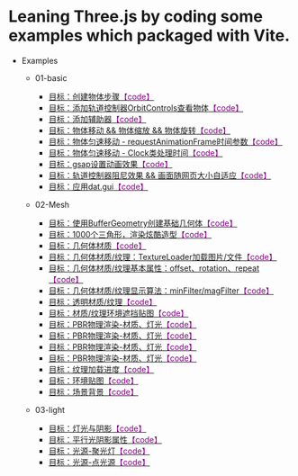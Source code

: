 # Leaning Three.js by coding some examples which packaged with Vite.
- Examples
  - 01-basic
    - [目标：创建物体步骤](https://mcc1999.github.io/learning-threejs/src/pages/01-basic_01-main.html)<a href=src/examples/01-basic/01-main.ts><span style="color: purple">【code】</span></a>
    - [目标：添加轨道控制器OrbitControls查看物体](https://mcc1999.github.io/learning-threejs/src/pages/01-basic_02-main.html)<a href=src/examples/01-basic/02-main.ts><span style="color: purple">【code】</span></a>
    - [目标：添加辅助器](https://mcc1999.github.io/learning-threejs/src/pages/01-basic_03-main.html)<a href=src/examples/01-basic/03-main.ts><span style="color: purple">【code】</span></a>
    - [目标：物体移动 && 物体缩放 && 物体旋转](https://mcc1999.github.io/learning-threejs/src/pages/01-basic_04-main.html)<a href=src/examples/01-basic/04-main.ts><span style="color: purple">【code】</span></a>
    - [目标：物体匀速移动 - requestAnimationFrame时间参数](https://mcc1999.github.io/learning-threejs/src/pages/01-basic_05-main.html)<a href=src/examples/01-basic/05-main.ts><span style="color: purple">【code】</span></a>
    - [目标：物体匀速移动 - Clock类处理时间](https://mcc1999.github.io/learning-threejs/src/pages/01-basic_06-main.html)<a href=src/examples/01-basic/06-main.ts><span style="color: purple">【code】</span></a>
    - [目标：gsap设置动画效果](https://mcc1999.github.io/learning-threejs/src/pages/01-basic_07-main.html)<a href=src/examples/01-basic/07-main.ts><span style="color: purple">【code】</span></a>
    - [目标：轨道控制器阻尼效果 && 画面随网页大小自适应](https://mcc1999.github.io/learning-threejs/src/pages/01-basic_08-main.html)<a href=src/examples/01-basic/08-main.ts><span style="color: purple">【code】</span></a>
    - [目标：应用dat.gui](https://mcc1999.github.io/learning-threejs/src/pages/01-basic_09-main.html)<a href=src/examples/01-basic/09-main.ts><span style="color: purple">【code】</span></a>

  - 02-Mesh
    - [目标：使用BufferGeometry创建基础几何体](https://mcc1999.github.io/learning-threejs/src/pages/02-Mesh_01-main.html)<a href=src/examples/02-Mesh/01-main.ts><span style="color: purple">【code】</span></a>
    - [目标：1000个三角形，渲染炫酷造型](https://mcc1999.github.io/learning-threejs/src/pages/02-Mesh_02-main.html)<a href=src/examples/02-Mesh/02-main.ts><span style="color: purple">【code】</span></a>
    - [目标：几何体材质](https://mcc1999.github.io/learning-threejs/src/pages/02-Mesh_03-main.html)<a href=src/examples/02-Mesh/03-main.ts><span style="color: purple">【code】</span></a>
    - [目标：几何体材质/纹理：TextureLoader加载图片/文件](https://mcc1999.github.io/learning-threejs/src/pages/02-Mesh_04-main.html)<a href=src/examples/02-Mesh/04-main.ts><span style="color: purple">【code】</span></a>
    - [目标：几何体材质/纹理基本属性：offset、rotation、repeat](https://mcc1999.github.io/learning-threejs/src/pages/02-Mesh_05-main.html)<a href=src/examples/02-Mesh/05-main.ts><span style="color: purple">【code】</span></a>
    - [目标：几何体材质/纹理显示算法：minFilter/magFilter](https://mcc1999.github.io/learning-threejs/src/pages/02-Mesh_06-main.html)<a href=src/examples/02-Mesh/06-main.ts><span style="color: purple">【code】</span></a>
    - [目标：透明材质/纹理](https://mcc1999.github.io/learning-threejs/src/pages/02-Mesh_07-main.html)<a href=src/examples/02-Mesh/07-main.ts><span style="color: purple">【code】</span></a>
    - [目标：材质/纹理环境遮挡贴图](https://mcc1999.github.io/learning-threejs/src/pages/02-Mesh_08-main.html)<a href=src/examples/02-Mesh/08-main.ts><span style="color: purple">【code】</span></a>
    - [目标：PBR物理渲染-材质、灯光](https://mcc1999.github.io/learning-threejs/src/pages/02-Mesh_09-main.html)<a href=src/examples/02-Mesh/09-main.ts><span style="color: purple">【code】</span></a>
    - [目标：PBR物理渲染-材质、灯光](https://mcc1999.github.io/learning-threejs/src/pages/02-Mesh_10-main.html)<a href=src/examples/02-Mesh/10-main.ts><span style="color: purple">【code】</span></a>
    - [目标：PBR物理渲染-材质、灯光](https://mcc1999.github.io/learning-threejs/src/pages/02-Mesh_11-main.html)<a href=src/examples/02-Mesh/11-main.ts><span style="color: purple">【code】</span></a>
    - [目标：PBR物理渲染-材质、灯光](https://mcc1999.github.io/learning-threejs/src/pages/02-Mesh_12-main.html)<a href=src/examples/02-Mesh/12-main.ts><span style="color: purple">【code】</span></a>
    - [目标：纹理加载进度](https://mcc1999.github.io/learning-threejs/src/pages/02-Mesh_13-main.html)<a href=src/examples/02-Mesh/13-main.ts><span style="color: purple">【code】</span></a>
    - [目标：环境贴图](https://mcc1999.github.io/learning-threejs/src/pages/02-Mesh_14-main.html)<a href=src/examples/02-Mesh/14-main.ts><span style="color: purple">【code】</span></a>
    - [目标：场景背景](https://mcc1999.github.io/learning-threejs/src/pages/02-Mesh_15-main.html)<a href=src/examples/02-Mesh/15-main.ts><span style="color: purple">【code】</span></a>

  - 03-light
    - [目标：灯光与阴影](https://mcc1999.github.io/learning-threejs/src/pages/03-light_01-main.html)<a href=src/examples/03-light/01-main.ts><span style="color: purple">【code】</span></a>
    - [目标：平行光阴影属性](https://mcc1999.github.io/learning-threejs/src/pages/03-light_02-main.html)<a href=src/examples/03-light/02-main.ts><span style="color: purple">【code】</span></a>
    - [目标：光源-聚光灯](https://mcc1999.github.io/learning-threejs/src/pages/03-light_03-main.html)<a href=src/examples/03-light/03-main.ts><span style="color: purple">【code】</span></a>
    - [目标：光源-点光源](https://mcc1999.github.io/learning-threejs/src/pages/03-light_04-main.html)<a href=src/examples/03-light/04-main.ts><span style="color: purple">【code】</span></a>


